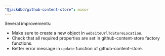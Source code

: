 ```yaml
---
"@jackdbd/github-content-store": minor
---
```


Several improvements:

- Make sure to create a new object in `websiteUrlToStoreLocation`.
- Check that all required properties are set in github-content-store factory functions.
- Better error message in `update` function of github-content-store.
